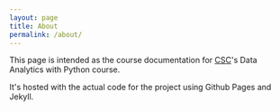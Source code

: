 ```yaml
---
layout: page
title: About
permalink: /about/
---
```


This page is intended as the course documentation for
[CSC](http://www.csc.fi/)'s Data Analytics with Python course.

It's hosted with the actual code for the project using Github Pages and
Jekyll.

